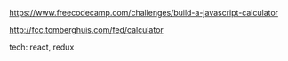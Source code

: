 https://www.freecodecamp.com/challenges/build-a-javascript-calculator

http://fcc.tomberghuis.com/fed/calculator

tech: react, redux

